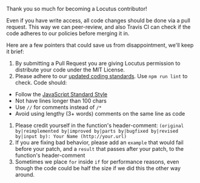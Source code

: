 Thank you so much for becoming a Locutus contributor!

Even if you have write access, all code changes should be done via a pull request. This way
we can peer-review, and also Travis CI can check if the code adheres to our policies before
merging it in.

Here are a few pointers that could save us from disappointment, we'll keep it brief:

1. By submitting a Pull Request you are giving Locutus permission to distribute your code under the MIT License.
1. Please adhere to our [updated coding standards](/blog/2016/04/standard-coding-style/). Use `npm run lint` to check. Code should:
  - Follow the [JavaScript Standard Style](http://standardjs.com/)
  - Not have lines longer than 100 chars
  - Use `//` for comments instead of `/*`
  - Avoid using lengthy (3+ words) comments on the same line as code
1. Please credit yourself in the function's header-comment: `(original by|reimplemented by|improved by|parts by|bugfixed by|revised by|input by): Your Name (http://your.url)`
1. If you are fixing bad behavior, please add an `example` that would fail before your patch, and a `result` that passes after your patch, to the function's header-comment
1. Sometimes we place `for` inside `if` for performance reasons, even though the code could be half the size if we did this the other way around.
